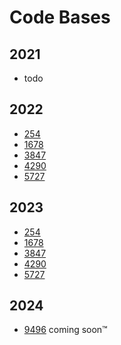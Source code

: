 # Code Bases <br>

## 2021 <br>
- todo

## 2022 <br>
- [254](https://github.com/Team254/FRC-2022-Public)
- [1678](https://github.com/frc1678/C2022-Public)
- [3847](https://github.com/Spectrum3847/Infrared-2022)
- [4290](https://github.com/bow4290/rapid-react-2022)
- [5727](https://github.com/FRC5727/5727-RapidReact-Code-2022)

## 2023 <br>
- [254](https://github.com/Team254/FRC-2023-Public)
- [1678](https://github.com/frc1678/C2023-Public)
- [3847](https://github.com/Spectrum3847/2023-X-Ray)
- [4290](https://github.com/bow4290/2023_ChargedUp)
- [5727](https://github.com/FRC5727/2023_ChargedUp)

## 2024 <br>
- [9496]() coming soon™️
